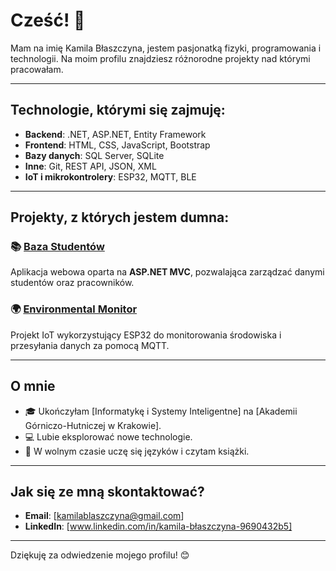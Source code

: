 # Cześć! 👋

Mam na imię Kamila Błaszczyna, jestem pasjonatką fizyki, programowania i technologii. Na moim profilu znajdziesz różnorodne projekty nad którymi pracowałam.

---

## Technologie, którymi się zajmuję:

- **Backend**: .NET, ASP.NET, Entity Framework  
- **Frontend**: HTML, CSS, JavaScript, Bootstrap  
- **Bazy danych**: SQL Server, SQLite  
- **Inne**: Git, REST API, JSON, XML  
- **IoT i mikrokontrolery**: ESP32, MQTT, BLE 

---

## Projekty, z których jestem dumna:

### 📚 [Baza Studentów](https://github.com/kamilabla/projekt_baza_studentow)  
Aplikacja webowa oparta na **ASP.NET MVC**, pozwalająca zarządzać danymi studentów oraz pracowników.

### 🌍 [Environmental Monitor](https://github.com/twoje-konto/environmental-monitor)  
Projekt IoT wykorzystujący ESP32 do monitorowania środowiska i przesyłania danych za pomocą MQTT.


---

## O mnie

- 🎓 Ukończyłam [Informatykę i Systemy Inteligentne] na [Akademii Górniczo-Hutniczej w Krakowie].  
- 💻 Lubie eksplorować nowe technologie.
- 🚀 W wolnym czasie uczę się języków i czytam książki.

---

## Jak się ze mną skontaktować?

- **Email**: [kamilablaszczyna@gmail.com]  
- **LinkedIn**: [www.linkedin.com/in/kamila-błaszczyna-9690432b5]  
 

---

Dziękuję za odwiedzenie mojego profilu! 😊
